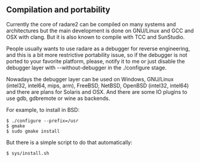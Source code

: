 ## Compilation and portability

Currently the core of radare2 can be compiled on many systems and architectures but the main development is done on GNU/Linux and GCC and OSX with clang. But it is also known to compile with TCC and SunStudio.

People usually wants to use radare as a debugger for reverse engineering, and this is a bit more restrictive portability issue, so if the debugger is not ported to your favorite platform, please, notify it to me or just disable the debugger layer with --without-debugger in the ./configure stage.

Nowadays the debugger layer can be used on Windows, GNU/Linux (intel32, intel64, mips, arm), FreeBSD, NetBSD, OpenBSD (intel32, intel64) and there are plans for Solaris and OSX. And there are some IO plugins to use gdb, gdbremote or wine as backends.

For example, to install in BSD:

    $ ./configure --prefix=/usr
    $ gmake
    $ sudo gmake install
    
But there is a simple script to do that automatically:

    $ sys/install.sh
